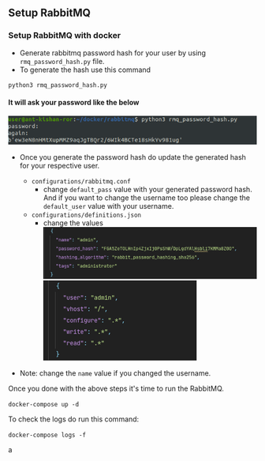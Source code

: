 ## Setup RabbitMQ
### Setup RabbitMQ with docker

* Generate rabbitmq password hash for your user by using `rmq_password_hash.py` file.
* To generate the hash use this command
```
python3 rmq_password_hash.py
```

#### It will ask your password like the below
![Alt text](images/example.png?raw=true "rmq_password_hash.py")

* Once you generate the password hash do update the generated hash for your respective user.
    * `configurations/rabbitmq.conf`
        * change `default_pass` value with your generated password hash. And if you  want to change the username too please change the `default_user` value with your username.
    * `configurations/definitions.json`
        * change the values
    ![Alt text](images/password_hash.png)
    ![Alt text](images/username.png)
          
* Note: change the `name` value if you changed the username.

Once you done with the above steps it's time to run the RabbitMQ.

`docker-compose up -d`

To check the logs do run this command:

`docker-compose logs -f`

a
